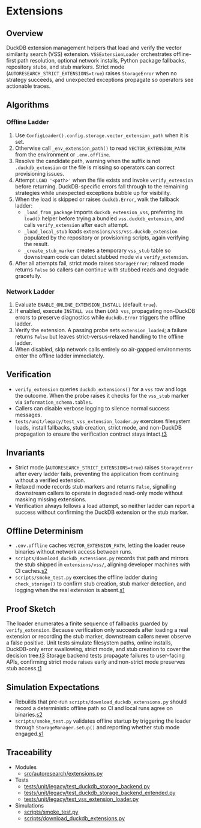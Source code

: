 # Extensions

## Overview

DuckDB extension management helpers that load and verify the vector similarity
search (VSS) extension. `VSSExtensionLoader` orchestrates offline-first path
resolution, optional network installs, Python package fallbacks, repository
stubs, and stub markers. Strict mode (`AUTORESEARCH_STRICT_EXTENSIONS=true`)
raises `StorageError` when no strategy succeeds, and unexpected exceptions
propagate so operators see actionable traces.

## Algorithms

### Offline Ladder

1. Use `ConfigLoader().config.storage.vector_extension_path` when it is set.
2. Otherwise call `_env_extension_path()` to read `VECTOR_EXTENSION_PATH` from
   the environment or `.env.offline`.
3. Resolve the candidate path, warning when the suffix is not
   `.duckdb_extension` or the file is missing so operators can correct
   provisioning issues.
4. Attempt `LOAD '<path>'` when the file exists and invoke `verify_extension`
   before returning. DuckDB-specific errors fall through to the remaining
   strategies while unexpected exceptions bubble up for visibility.
5. When the load is skipped or raises `duckdb.Error`, walk the fallback ladder:
   - `_load_from_package` imports `duckdb_extension_vss`, preferring its
     `load()` helper before trying a bundled `vss.duckdb_extension`, and calls
     `verify_extension` after each attempt.
   - `_load_local_stub` loads `extensions/vss/vss.duckdb_extension` populated by
     the repository or provisioning scripts, again verifying the result.
   - `_create_stub_marker` creates a temporary `vss_stub` table so downstream
     code can detect stubbed mode via `verify_extension`.
6. After all attempts fail, strict mode raises `StorageError`; relaxed mode
   returns `False` so callers can continue with stubbed reads and degrade
   gracefully.

### Network Ladder

1. Evaluate `ENABLE_ONLINE_EXTENSION_INSTALL` (default `true`).
2. If enabled, execute `INSTALL vss` then `LOAD vss`, propagating non-DuckDB
   errors to preserve diagnostics while `duckdb.Error` triggers the offline
   ladder.
3. Verify the extension. A passing probe sets `extension_loaded`; a failure
   returns `False` but leaves strict-versus-relaxed handling to the offline
   ladder.
4. When disabled, skip network calls entirely so air-gapped environments enter
   the offline ladder immediately.

## Verification

- `verify_extension` queries `duckdb_extensions()` for a `vss` row and logs
  the outcome. When the probe raises it checks for the `vss_stub` marker via
  `information_schema.tables`.
- Callers can disable verbose logging to silence normal success messages.
- `tests/unit/legacy/test_vss_extension_loader.py` exercises filesystem loads,
  install fallbacks, stub creation, strict mode, and non-DuckDB propagation to
  ensure the verification contract stays intact.[t3]

## Invariants

- Strict mode (`AUTORESEARCH_STRICT_EXTENSIONS=true`) raises `StorageError`
  after every ladder fails, preventing the application from continuing without
  a verified extension.
- Relaxed mode records stub markers and returns `False`, signalling downstream
  callers to operate in degraded read-only mode without masking missing
  extensions.
- Verification always follows a load attempt, so neither ladder can report a
  success without confirming the DuckDB extension or the stub marker.

## Offline Determinism

- `.env.offline` caches `VECTOR_EXTENSION_PATH`, letting the loader reuse
  binaries without network access between runs.
- `scripts/download_duckdb_extensions.py` records that path and mirrors the
  stub shipped in `extensions/vss/`, aligning developer machines with CI
  caches.[s2]
- `scripts/smoke_test.py` exercises the offline ladder during
  `check_storage()` to confirm stub creation, stub marker detection, and
  logging when the real extension is absent.[s1]

## Proof Sketch

The loader enumerates a finite sequence of fallbacks guarded by
`verify_extension`. Because verification only succeeds after loading a real
extension or recording the stub marker, downstream callers never observe a
false positive. Unit tests simulate filesystem paths, online installs,
DuckDB-only error swallowing, strict mode, and stub creation to cover the
decision tree.[t3] Storage backend tests propagate failures to user-facing
APIs, confirming strict mode raises early and non-strict mode preserves stub
access.[t1][t2]

## Simulation Expectations

- Rebuilds that pre-run `scripts/download_duckdb_extensions.py` should record
  a deterministic offline path so CI and local runs agree on binaries.[s2]
- `scripts/smoke_test.py` validates offline startup by triggering the loader
  through `StorageManager.setup()` and reporting whether stub mode engaged.[s1]

## Traceability

- Modules
  - [src/autoresearch/extensions.py][m1]
- Tests
  - [tests/unit/legacy/test_duckdb_storage_backend.py][t1]
  - [tests/unit/legacy/test_duckdb_storage_backend_extended.py][t2]
  - [tests/unit/legacy/test_vss_extension_loader.py][t3]
- Simulations
  - [scripts/smoke_test.py][s1]
  - [scripts/download_duckdb_extensions.py][s2]

[m1]: ../../src/autoresearch/extensions.py
[t1]: ../../tests/unit/legacy/test_duckdb_storage_backend.py
[t2]: ../../tests/unit/legacy/test_duckdb_storage_backend_extended.py
[t3]: ../../tests/unit/legacy/test_vss_extension_loader.py
[s1]: ../../scripts/smoke_test.py
[s2]: ../../scripts/download_duckdb_extensions.py
